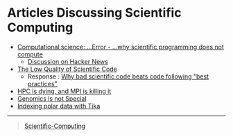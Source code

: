 

Articles Discussing Scientific Computing
========================================

-   [Computational science: ...Error - ...why scientific programming does not compute](htt/www.nature.cne201010fu467775a.html)
    -   [Discussion on Hacker News](http/news.ycombinator.citem?id=2735537)
-   [The Low Quality of Scientific Code](htt/techblog.bozho.nthe-astonishingly-low-quality-of-scientific-co)
    -   Response : [Why bad scientific code beats code following "best practices"](htt/yosefk.cblwhy-bad-scientific-code-beats-code-following-best-practices.html)
-   [HPC is dying, and MPI is killing it](htt/www.dursi.hpc-is-dying-and-mpi-is-killing-)
-   [Genomics is not Special](http/www.biostars.op/1199)
-   [Indexing polar data with Tika](htt/events.linuxfoundation.ositevenfilslidTika_Slides.pdf)

* * * * *

> [Scientific-Computing](Scientific-Computing)
